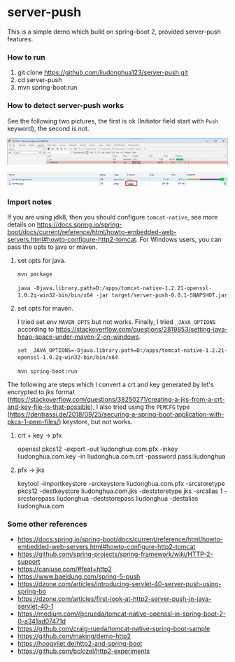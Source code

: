 # server-push

This is a simple demo which build on spring-boot 2, provided server-push features.

### How to run

1. git clone https://github.com/liudonghua123/server-push.git
2. cd server-push
3. mvn spring-boot:run

### How to detect server-push works

See the following two pictures, the first is ok (Initiator field start with `Push` keyword), the second is not.

![](resources/server-push-ok.png)

![](resources/server-push-not-ok.png)

### Import notes

If you are using jdk8, then you should configure `tomcat-native`, see more details on https://docs.spring.io/spring-boot/docs/current/reference/html/howto-embedded-web-servers.html#howto-configure-http2-tomcat. For Windows users, you can pass the opts to java or maven.

1. set opts for java.

   ```
   mvn package

   java -Djava.library.path=D:/apps/tomcat-native-1.2.21-openssl-1.0.2q-win32-bin/bin/x64 -jar target/server-push-0.0.1-SNAPSHOT.jar
   ```

2. set opts for maven.

   I tried set env `MAVEN_OPTS` but not works. Finally, I tried `_JAVA_OPTIONS` according to https://stackoverflow.com/questions/2819853/setting-java-heap-space-under-maven-2-on-windows.

   ```
   set _JAVA_OPTIONS=-Djava.library.path=D:/apps/tomcat-native-1.2.21-openssl-1.0.2q-win32-bin/bin/x64

   mvn spring-boot:run
   ```

The following are steps which I convert a crt and key generated by let's encrypted to jks format (https://stackoverflow.com/questions/38250271/creating-a-jks-from-a-crt-and-key-file-is-that-possible), I also tried using the `PEMCFG` type (https://dentrassi.de/2018/09/25/securing-a-spring-boot-application-with-pkcs-1-pem-files/) keystore, but not works.

1. crt + key -> pfx

   openssl pkcs12 -export -out liudonghua.com.pfx -inkey liudonghua.com.key -in liudonghua.com.crt -password pass:liudonghua

2. pfx -> jks

   keytool -importkeystore -srckeystore liudonghua.com.pfx -srcstoretype pkcs12 -destkeystore liudonghua.com.jks -deststoretype jks -srcalias 1 -srcstorepass liudonghua -deststorepass liudonghua -destalias liudonghua.com

### Some other references

- https://docs.spring.io/spring-boot/docs/current/reference/html/howto-embedded-web-servers.html#howto-configure-http2-tomcat
- https://github.com/spring-projects/spring-framework/wiki/HTTP-2-support
- https://caniuse.com/#feat=http2
- https://www.baeldung.com/spring-5-push
- https://dzone.com/articles/introducing-servlet-40-server-push-using-spring-bo
- https://dzone.com/articles/first-look-at-http2-server-push-in-java-servlet-40-1
- https://medium.com/@crueda/tomcat-native-openssl-in-spring-boot-2-0-a341ad07471d
- https://github.com/craig-rueda/tomcat-native-spring-boot-sample
- https://github.com/making/demo-http2
- https://hoogvliet.de/http2-and-spring-boot
- https://github.com/bclozel/http2-experiments
